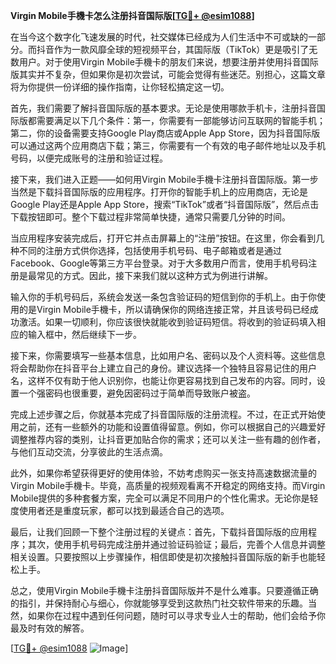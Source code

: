 **Virgin Mobile手機卡怎么注册抖音国际版[[TG💪+ @esim1088](https://t.me/s/esim1088)]**

在当今这个数字化飞速发展的时代，社交媒体已经成为人们生活中不可或缺的一部分。而抖音作为一款风靡全球的短视频平台，其国际版（TikTok）更是吸引了无数用户。对于使用Virgin Mobile手機卡的朋友们来说，想要注册并使用抖音国际版其实并不复杂，但如果你是初次尝试，可能会觉得有些迷茫。别担心，这篇文章将为你提供一份详细的操作指南，让你轻松搞定这一切。

首先，我们需要了解抖音国际版的基本要求。无论是使用哪款手机卡，注册抖音国际版都需要满足以下几个条件：第一，你需要有一部能够访问互联网的智能手机；第二，你的设备需要支持Google Play商店或Apple App Store，因为抖音国际版可以通过这两个应用商店下载；第三，你需要有一个有效的电子邮件地址以及手机号码，以便完成账号的注册和验证过程。

接下来，我们进入正题——如何用Virgin Mobile手機卡注册抖音国际版。第一步当然是下载抖音国际版的应用程序。打开你的智能手机上的应用商店，无论是Google Play还是Apple App Store，搜索“TikTok”或者“抖音国际版”，然后点击下载按钮即可。整个下载过程非常简单快捷，通常只需要几分钟的时间。

当应用程序安装完成后，打开它并点击屏幕上的“注册”按钮。在这里，你会看到几种不同的注册方式供你选择，包括使用手机号码、电子邮箱或者是通过Facebook、Google等第三方平台登录。对于大多数用户而言，使用手机号码注册是最常见的方式。因此，接下来我们就以这种方式为例进行讲解。

输入你的手机号码后，系统会发送一条包含验证码的短信到你的手机上。由于你使用的是Virgin Mobile手機卡，所以请确保你的网络连接正常，并且该号码已经成功激活。如果一切顺利，你应该很快就能收到验证码短信。将收到的验证码填入相应的输入框中，然后继续下一步。

接下来，你需要填写一些基本信息，比如用户名、密码以及个人资料等。这些信息将会帮助你在抖音平台上建立自己的身份。建议选择一个独特且容易记住的用户名，这样不仅有助于他人识别你，也能让你更容易找到自己发布的内容。同时，设置一个强密码也很重要，避免因密码过于简单而导致账户被盗。

完成上述步骤之后，你就基本完成了抖音国际版的注册流程。不过，在正式开始使用之前，还有一些额外的功能和设置值得留意。例如，你可以根据自己的兴趣爱好调整推荐内容的类别，让抖音更加贴合你的需求；还可以关注一些有趣的创作者，与他们互动交流，分享彼此的生活点滴。

此外，如果你希望获得更好的使用体验，不妨考虑购买一张支持高速数据流量的Virgin Mobile手機卡。毕竟，高质量的视频观看离不开稳定的网络支持。而Virgin Mobile提供的多种套餐方案，完全可以满足不同用户的个性化需求。无论你是轻度使用者还是重度玩家，都可以找到最适合自己的选项。

最后，让我们回顾一下整个注册过程的关键点：首先，下载抖音国际版的应用程序；其次，使用手机号码完成注册并通过验证码验证；最后，完善个人信息并调整相关设置。只要按照以上步骤操作，相信即使是初次接触抖音国际版的新手也能轻松上手。

总之，使用Virgin Mobile手機卡注册抖音国际版并不是什么难事。只要遵循正确的指引，并保持耐心与细心，你就能够享受到这款热门社交软件带来的乐趣。当然，如果你在过程中遇到任何问题，随时可以寻求专业人士的帮助，他们会给予你最及时有效的解答。

[[TG💪+ @esim1088](https://t.me/s/esim1088) ![Image](https://i.postimg.cc/4NQfJmqS/Snipaste-2025-05-13-00-14-12.png)]